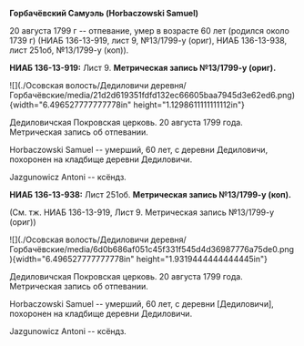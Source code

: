 **Горбачёвский Самуэль (Horbaczowski Samuel)**

20 августа 1799 г -- отпевание, умер в возрасте 60 лет (родился около
1739 г) (НИАБ 136-13-919, лист 9, №13/1799-у (ориг), НИАБ 136-13-938,
лист 251об, №13/1799-у (коп)).

**НИАБ 136-13-919:** Лист 9. **Метрическая запись №13/1799-у (ориг).**

![](./Осовская волость/Дедиловичи деревня/Горбачёвские/media/21d2d619351fdfd132ec66605baa7945d3e62ed6.png){width="6.496527777777778in"
height="1.1298611111111112in"}

Дедиловичская Покровская церковь. 20 августа 1799 года. Метрическая
запись об отпевании.

Horbaczowski Samuel -- умерший, 60 лет, с деревни Дедиловичи, похоронен
на кладбище деревни Дедиловичи.

Jazgunowicz Antoni -- ксёндз.

**НИАБ 136-13-938:** Лист 251об. **Метрическая запись №13/1799-у
(коп).**

(См. тж. НИАБ 136-13-919, Лист 9. Метрическая запись №13/1799-у (ориг))

![](./Осовская волость/Дедиловичи деревня/Горбачёвские/media/6d0b686af051c45f331f545d4d36987776a75de0.png){width="6.496527777777778in"
height="1.9319444444444445in"}

Дедиловичская Покровская церковь. 20 августа 1799 года. Метрическая
запись об отпевании.

Horbaczоwski Samuel -- умерший, 60 лет, с деревни \[Дедиловичи\],
похоронен на кладбище деревни Дедиловичи.

Jazgunowicz Antoni -- ксёндз.
